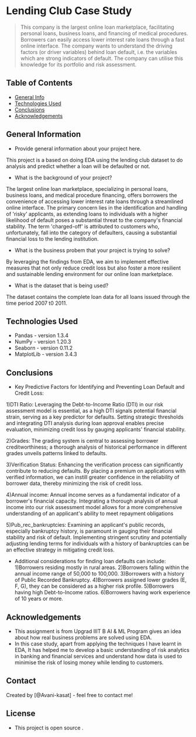 # Lending Club Case Study
> This company is the largest online loan marketplace, facilitating personal loans, business loans, and financing of medical procedures. Borrowers can easily access lower interest rate loans through a fast online interface. 
> The company wants to understand the driving factors (or driver variables) behind loan default, i.e. the variables which are strong indicators of default.  The company can utilise this knowledge for its portfolio and risk assessment. 

## Table of Contents
* [General Info](#general-information)
* [Technologies Used](#technologies-used)
* [Conclusions](#conclusions)
* [Acknowledgements](#acknowledgements)


## General Information
- Provide general information about your project here.
  
This project is a based on doing EDA using the lending club dataset to do analysis and predict whether a loan will be defaulted or not.
- What is the background of your project?

The largest online loan marketplace, specializing in personal loans, business loans, and medical procedure financing, offers borrowers the convenience of accessing lower interest rate loans through a streamlined online interface.
The primary concern lies in the identification and handling of 'risky' applicants, as extending loans to individuals with a higher likelihood of default poses a substantial threat to the company's financial stability. The term 'charged-off' is attributed to customers who, unfortunately, fall into the category of defaulters, causing a substantial financial loss to the lending institution.
- What is the business probem that your project is trying to solve?
  
By leveraging the findings from EDA, we aim to implement effective measures that not only reduce credit loss but also foster a more resilient and sustainable lending environment for our online loan marketplace.
- What is the dataset that is being used?
  
The dataset contains the complete loan data for all loans issued through the time period 2007 t0 2011.

## Technologies Used
- Pandas - version 1.3.4
- NumPy - version 1.20.3
- Seaborn - version 0.11.2
- MatplotLib - version 3.4.3


## Conclusions
- Key Predictive Factors for Identifying and Preventing Loan Default and Credit Loss:

1)DTI Ratio:
Leveraging the Debt-to-Income Ratio (DTI) in our risk assessment model is essential, as a high DTI signals potential financial strain, serving as a key predictor for defaults. Setting strategic thresholds and integrating DTI analysis during loan approval enables precise evaluation, minimizing credit loss by gauging applicants' financial stability.

2)Grades:
The grading system is central to assessing borrower creditworthiness; a thorough analysis of historical performance in different grades unveils patterns linked to defaults.

3)Verification Status:
Enhancing the verification process can significantly contribute to reducing defaults. By placing a premium on applications with verified information, we can instill greater confidence in the reliability of borrower data, thereby minimizing the risk of credit loss.

4)Annual income:
Annual income serves as a fundamental indicator of a borrower's financial capacity. Integrating a thorough analysis of annual income into our risk assessment model allows for a more comprehensive understanding of an applicant's ability to meet repayment obligations

5)Pub_rec_bankruptcies:
Examining an applicant's public records, especially bankruptcy history, is paramount in gauging their financial stability and risk of default. Implementing stringent scrutiny and potentially adjusting lending terms for individuals with a history of bankruptcies can be an effective strategy in mitigating credit loss.

- Additional considerations for finding loan defaults can include:
1)Borrowers residing mostly in rural areas.
2)Borrowers falling within the annual income range of 50,000 to 100,000.
3)Borrowers with a history of Public Recorded Bankruptcy.
4)Borrowers assigned lower grades (E, F, G), they can be considered as a higher risk profile.
5)Borrowers having high Debt-to-Income ratios.
6)Borrowers having work experience of 10 years or more.



## Acknowledgements
- This assignment is from Upgrad IIIT B AI & ML Program  gives an idea about how real business problems are solved using EDA.
- In this case study, apart from applying the techniques I have learnt in EDA, It has helped me to develop a basic understanding of risk analytics in banking and financial services and understand how data is used to minimise the risk of losing money while lending to customers.


## Contact
Created by [@Avani-kasat] - feel free to contact me!


## License 
- This project is open source .
